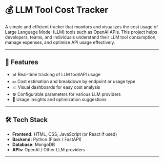 # 💰 LLM Tool Cost Tracker

A simple and efficient tracker that monitors and visualizes the cost usage of Large Language Model (LLM) tools such as OpenAI APIs. This project helps developers, teams, and individuals understand their LLM tool consumption, manage expenses, and optimize API usage effectively.

---

## 🚀 Features

- 📊 Real-time tracking of LLM tool/API usage
- 💵 Cost estimation and breakdown by endpoint or usage type
- 📈 Visual dashboards for easy cost analysis
- ⚙️ Configurable parameters for various LLM providers
- 🧠 Usage insights and optimization suggestions

---

## 🛠️ Tech Stack

- **Frontend:** HTML, CSS, JavaScript (or React if used)
- **Backend:** Python (Flask / FastAPI)
- **Database:** MongoDB 
- **APIs:** OpenAI / Other LLM providers

---
